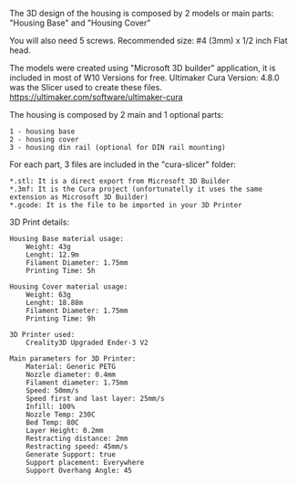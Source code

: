 The 3D design of the housing is composed by 2 models or main parts:
	"Housing Base" and "Housing Cover" 

You will also need 5 screws. Recommended size: #4 (3mm) x 1/2 inch Flat head.

The models were created using "Microsoft 3D builder" application, it is included in most of W10 Versions for free.
Ultimaker Cura Version: 4.8.0 was the Slicer used to create these files.
	<https://ultimaker.com/software/ultimaker-cura>

The housing is composed by 2 main and 1 optional parts:
	
	1 - housing base
	2 - housing cover
	3 - housing din rail (optional for DIN rail mounting)
		
For each part, 3 files are included in the "cura-slicer" folder:

	*.stl: It is a direct export from Microsoft 3D Builder
	*.3mf: It is the Cura project (unfortunatelly it uses the same extension as Microsoft 3D Builder) 
	*.gcode: It is the file to be imported in your 3D Printer


3D Print details:

	Housing Base material usage:
		Weight: 43g
		Lenght: 12.9m 
		Filament Diameter: 1.75mm
		Printing Time: 5h

	Housing Cover material usage:
		Weight: 63g
		Lenght: 18.88m 
		Filament Diameter: 1.75mm
		Printing Time: 9h

	3D Printer used:
		Creality3D Upgraded Ender-3 V2

	Main parameters for 3D Printer:
		Material: Generic PETG
		Nozzle diameter: 0.4mm
		Filament diameter: 1.75mm
		Speed: 50mm/s
		Speed first and last layer: 25mm/s
		Infill: 100%
		Nozzle Temp: 230C
		Bed Temp: 80C
		Layer Height: 0.2mm
		Restracting distance: 2mm
		Restracting speed: 45mm/s
		Generate Support: true 
		Support placement: Everywhere 
		Support Overhang Angle: 45


